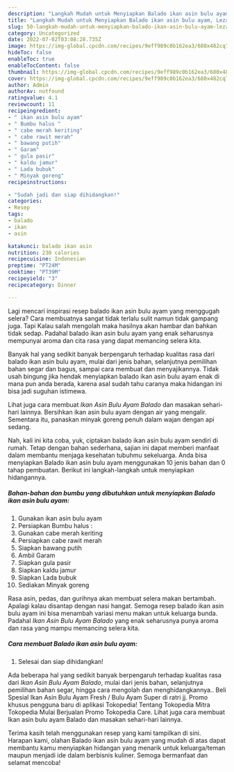 ```yaml
---
description: "Langkah Mudah untuk Menyiapkan Balado ikan asin bulu ayam, Lezat Sekali"
title: "Langkah Mudah untuk Menyiapkan Balado ikan asin bulu ayam, Lezat Sekali"
slug: 50-langkah-mudah-untuk-menyiapkan-balado-ikan-asin-bulu-ayam-lezat-sekali
category: Uncategorized
date: 2022-07-02T03:08:28.735Z
image: https://img-global.cpcdn.com/recipes/9eff989c0b162ea3/680x482cq70/balado-ikan-asin-bulu-ayam-foto-resep-utama.jpg
hideToc: false
enableToc: true
enableTocContent: false
thumbnail: https://img-global.cpcdn.com/recipes/9eff989c0b162ea3/680x482cq70/balado-ikan-asin-bulu-ayam-foto-resep-utama.jpg
cover: https://img-global.cpcdn.com/recipes/9eff989c0b162ea3/680x482cq70/balado-ikan-asin-bulu-ayam-foto-resep-utama.jpg
author: Admin
authorAv: notfound
ratingvalue: 4.1
reviewcount: 11
recipeingredient:
- " ikan asin bulu ayam"
- " Bumbu halus "
- " cabe merah keriting"
- " cabe rawit merah"
- " bawang putih"
- " Garam"
- " gula pasir"
- " kaldu jamur"
- " Lada bubuk"
- " Minyak goreng"
recipeinstructions:

- "Sudah jadi dan siap dihidangkan!"
categories:
- Resep
tags:
- balado
- ikan
- asin

katakunci: balado ikan asin 
nutrition: 230 calories
recipecuisine: Indonesian
preptime: "PT24M"
cooktime: "PT39M"
recipeyield: "3"
recipecategory: Dinner

---
```



Lagi mencari inspirasi resep balado ikan asin bulu ayam yang menggugah selera? Cara membuatnya sangat tidak terlalu sulit namun tidak gampang juga. Tapi Kalau salah mengolah maka hasilnya akan hambar dan bahkan tidak sedap. Padahal balado ikan asin bulu ayam yang enak seharusnya mempunyai aroma dan cita rasa yang dapat memancing selera kita.


Banyak hal yang sedikit banyak berpengaruh terhadap kualitas rasa dari balado ikan asin bulu ayam, mulai dari jenis bahan, selanjutnya pemilihan bahan segar dan bagus, sampai cara membuat dan menyajikannya. Tidak usah bingung jika hendak menyiapkan balado ikan asin bulu ayam enak di mana pun anda berada, karena asal sudah tahu caranya maka hidangan ini bisa jadi suguhan istimewa.

Lihat juga cara membuat *Ikan Asin Bulu Ayam Balado* dan masakan sehari-hari lainnya. Bersihkan ikan asin bulu ayam dengan air yang mengalir. Sementara itu, panaskan minyak goreng penuh dalam wajan dengan api sedang.


Nah, kali ini kita coba, yuk, ciptakan balado ikan asin bulu ayam sendiri di rumah. Tetap dengan bahan sederhana, sajian ini dapat memberi manfaat dalam membantu menjaga kesehatan tubuhmu sekeluarga. Anda bisa menyiapkan Balado ikan asin bulu ayam menggunakan 10 jenis bahan dan 0 tahap pembuatan. Berikut ini langkah-langkah untuk menyiapkan hidangannya.

<!--inarticleads1-->

##### Bahan-bahan dan bumbu yang dibutuhkan untuk menyiapkan Balado ikan asin bulu ayam:

1. Gunakan  ikan asin bulu ayam
1. Persiapkan  Bumbu halus :
1. Gunakan  cabe merah keriting
1. Persiapkan  cabe rawit merah
1. Siapkan  bawang putih
1. Ambil  Garam
1. Siapkan  gula pasir
1. Siapkan  kaldu jamur
1. Siapkan  Lada bubuk
1. Sediakan  Minyak goreng


Rasa asin, pedas, dan gurihnya akan membuat selera makan bertambah. Apalagi kalau disantap dengan nasi hangat. Semoga resep balado ikan asin bulu ayam ini bisa menambah variasi menu makan untuk keluarga bunda. Padahal *Ikan Asin Bulu Ayam Balado* yang enak seharusnya punya aroma dan rasa yang mampu memancing selera kita. 

<!--inarticleads2-->

##### Cara membuat Balado ikan asin bulu ayam:


1. Selesai dan siap dihidangkan!

Ada beberapa hal yang sedikit banyak berpengaruh terhadap kualitas rasa dari *Ikan Asin Bulu Ayam Balado*, mulai dari jenis bahan, selanjutnya pemilihan bahan segar, hingga cara mengolah dan menghidangkannya.. Beli Spesial Ikan Asin Bulu Ayam Fresh / Bulu Ayam Super di ratri jj. Promo khusus pengguna baru di aplikasi Tokopedia! Tentang Tokopedia Mitra Tokopedia Mulai Berjualan Promo Tokopedia Care. Lihat juga cara membuat Ikan asin bulu ayam Balado dan masakan sehari-hari lainnya. 

Terima kasih telah menggunakan resep yang kami tampilkan di sini. Harapan kami, olahan Balado ikan asin bulu ayam yang mudah di atas dapat membantu kamu menyiapkan hidangan yang menarik untuk keluarga/teman maupun menjadi ide dalam berbisnis kuliner. Semoga bermanfaat dan selamat mencoba!
